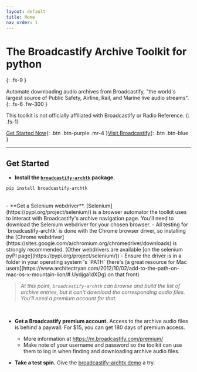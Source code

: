 ```yaml
---
layout: default
title: Home
nav_order: 1
---
```


# The Broadcastify Archive Toolkit for python  
{: .fs-9 }

Automate downloading audio archives from Broadcastify, "the world's largest source of Public Safety, Airline, Rail, and Marine live audio streams".
{: .fs-6 .fw-300 }

This toolkit is not officially affiliated with Broadcastify or Radio Reference.
{: .fs-1}

[Get Started Now](#get-started){: .btn .btn-purple .mr-4 }[Visit Broadcastify](http://www.broadcastify.com){: .btn .btn-blue }

----

## Get Started

- **Install the [`broadcastify-archtk`](https://pypi.org/project/broadcastify-archtk/) package.**
```bash
pip install broadcastify-archtk
```
<br>
- **Get a Selenium webdriver**. [Selenium](https://pypi.org/project/selenium/) is a browser automator the toolkit uses to interact with Broadcastify's archive navigation page. You'll need to download the Selenium webdriver for your chosen browser.
    - All testing for `broadcastify-archtk` is done with the Chrome browser driver, so installing the [Chrome webdriver](https://sites.google.com/a/chromium.org/chromedriver/downloads) is strongly recommended. (Other webdrivers are available [on the selenium pyPI page](https://pypi.org/project/selenium/))
    - Ensure the driver is in a folder in your operating system 's `PATH` (here's [a great resource for Mac users](https://www.architectryan.com/2012/10/02/add-to-the-path-on-mac-os-x-mountain-lion/#.Uydjga1dXDg) on that front)


> _At this point, `broadcastify-archtk` can browse and build the list of archive entries, but it can't download the corresponding audio files. You'll need a premium account for that._
<br>

- **Get a Broadcastify premium account.** Access to the archive audio files is behind a paywall. For $15, you can get 180 days of premium access.
    - More information at https://m.broadcastify.com/premium/
    - Make note of your username and password so the toolkit can use them to log in when finding and downloading archive audio files.


- **Take a test spin.** Give the [broadcastify-archtk demo](https://github.com/ljhopkins2/broadcastify-archtk/blob/master/broadcastify-archtk_demo.ipynb) a try.
